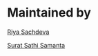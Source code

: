 # Maintained by
[Riya Sachdeva](https://github.com/riyasach189)

[Surat Sathi Samanta](https://github.com/kio42069)
